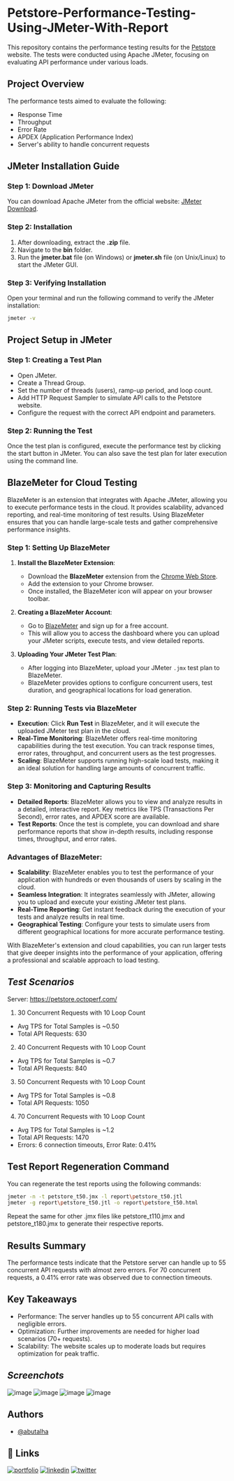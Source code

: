 # Petstore-Performance-Testing-Using-JMeter-With-Report

This repository contains the performance testing results for the [Petstore](https://petstore.octoperf.com/) website. The tests were conducted using Apache JMeter, focusing on evaluating API performance under various loads.

## Project Overview

The performance tests aimed to evaluate the following:
- Response Time
- Throughput
- Error Rate
- APDEX (Application Performance Index)
- Server's ability to handle concurrent requests

## JMeter Installation Guide

### Step 1: Download JMeter
You can download Apache JMeter from the official website: [JMeter Download](https://jmeter.apache.org/download_jmeter.cgi).

### Step 2: Installation
1. After downloading, extract the **.zip** file.
2. Navigate to the **bin** folder.
3. Run the **jmeter.bat** file (on Windows) or **jmeter.sh** file (on Unix/Linux) to start the JMeter GUI.

### Step 3: Verifying Installation
Open your terminal and run the following command to verify the JMeter installation:
```bash
jmeter -v
```
## Project Setup in JMeter
### Step 1: Creating a Test Plan
- Open JMeter.
- Create a Thread Group.
- Set the number of threads (users), ramp-up period, and loop count.
- Add HTTP Request Sampler to simulate API calls to the Petstore website.
- Configure the request with the correct API endpoint and parameters.

### Step 2: Running the Test
Once the test plan is configured, execute the performance test by clicking the start button in JMeter. You can also save the test plan for later execution using the command line.

## BlazeMeter for Cloud Testing

BlazeMeter is an extension that integrates with Apache JMeter, allowing you to execute performance tests in the cloud. It provides scalability, advanced reporting, and real-time monitoring of test results. Using BlazeMeter ensures that you can handle large-scale tests and gather comprehensive performance insights.

### Step 1: Setting Up BlazeMeter
1. **Install the BlazeMeter Extension**: 
   - Download the **BlazeMeter** extension from the [Chrome Web Store](https://chrome.google.com/webstore/detail/blazemeter-the-continuous/mbopgmdnpcbohhpnfglgohlbhfongabi).
   - Add the extension to your Chrome browser.
   - Once installed, the BlazeMeter icon will appear on your browser toolbar.

2. **Creating a BlazeMeter Account**: 
   - Go to [BlazeMeter](https://www.blazemeter.com/) and sign up for a free account.
   - This will allow you to access the dashboard where you can upload your JMeter scripts, execute tests, and view detailed reports.

3. **Uploading Your JMeter Test Plan**: 
   - After logging into BlazeMeter, upload your JMeter `.jmx` test plan to BlazeMeter.
   - BlazeMeter provides options to configure concurrent users, test duration, and geographical locations for load generation.

### Step 2: Running Tests via BlazeMeter
- **Execution**: Click **Run Test** in BlazeMeter, and it will execute the uploaded JMeter test plan in the cloud.
- **Real-Time Monitoring**: BlazeMeter offers real-time monitoring capabilities during the test execution. You can track response times, error rates, throughput, and concurrent users as the test progresses.
- **Scaling**: BlazeMeter supports running high-scale load tests, making it an ideal solution for handling large amounts of concurrent traffic.

### Step 3: Monitoring and Capturing Results
- **Detailed Reports**: BlazeMeter allows you to view and analyze results in a detailed, interactive report. Key metrics like TPS (Transactions Per Second), error rates, and APDEX score are available.
- **Test Reports**: Once the test is complete, you can download and share performance reports that show in-depth results, including response times, throughput, and error rates.

### Advantages of BlazeMeter:
- **Scalability**: BlazeMeter enables you to test the performance of your application with hundreds or even thousands of users by scaling in the cloud.
- **Seamless Integration**: It integrates seamlessly with JMeter, allowing you to upload and execute your existing JMeter test plans.
- **Real-Time Reporting**: Get instant feedback during the execution of your tests and analyze results in real time.
- **Geographical Testing**: Configure your tests to simulate users from different geographical locations for more accurate performance testing.

With BlazeMeter's extension and cloud capabilities, you can run larger tests that give deeper insights into the performance of your application, offering a professional and scalable approach to load testing.

## _Test Scenarios_
Server: https://petstore.octoperf.com/

1. 30 Concurrent Requests with 10 Loop Count
- Avg TPS for Total Samples is ~0.50
- Total API Requests: 630

2. 40 Concurrent Requests with 10 Loop Count
- Avg TPS for Total Samples is ~0.7
- Total API Requests: 840

3. 50 Concurrent Requests with 10 Loop Count
- Avg TPS for Total Samples is ~0.8
- Total API Requests: 1050

4. 70 Concurrent Requests with 10 Loop Count
- Avg TPS for Total Samples is ~1.2
- Total API Requests: 1470
- Errors: 6 connection timeouts, Error Rate: 0.41%

## Test Report Regeneration Command
You can regenerate the test reports using the following commands:
```bash
jmeter -n -t petstore_t50.jmx -l report\petstore_t50.jtl
jmeter -g report\petstore_t50.jtl -o report\petstore_t50.html
```

Repeat the same for other .jmx files like petstore_t110.jmx and petstore_t180.jmx to generate their respective reports.

## Results Summary
The performance tests indicate that the Petstore server can handle up to 55 concurrent API requests with almost zero errors. For 70 concurrent requests, a 0.41% error rate was observed due to connection timeouts.

## Key Takeaways
- Performance: The server handles up to 55 concurrent API calls with negligible errors.
- Optimization: Further improvements are needed for higher load scenarios (70+ requests).
- Scalability: The website scales up to moderate loads but requires optimization for peak traffic.
  
## _Screenchots_ 
![image](https://github.com/user-attachments/assets/be6089ad-ce8b-4907-a0d8-e3dd77f5dc69)
![image](https://github.com/user-attachments/assets/6634260c-5ed6-4c96-a791-9943e0eec67f)
![image](https://github.com/user-attachments/assets/7014806e-2f58-4fec-bbec-79b134199c57)
![image](https://github.com/user-attachments/assets/13c758e5-63f9-4232-8916-0316b89e0ad1)


## Authors

- [@abutalha](https://github.com/md-abutalha)


## 🔗 Links
[![portfolio](https://img.shields.io/badge/my_portfolio-000?style=for-the-badge&logo=ko-fi&logoColor=white)](https://github.com/md-abutalha)
[![linkedin](https://img.shields.io/badge/linkedin-0A66C2?style=for-the-badge&logo=linkedin&logoColor=white)](https://www.linkedin.com/in/abu-talha1/)
[![twitter](https://img.shields.io/badge/twitter-1DA1F2?style=for-the-badge&logo=twitter&logoColor=white)](https://x.com/abu_talha0x)







